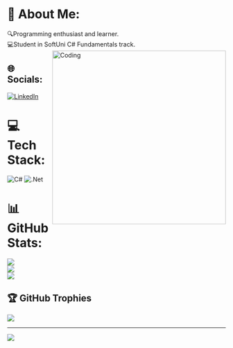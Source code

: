 # 💫 About Me:
🔍Programming enthusiast and learner.<br>💻Student in SoftUni C# Fundamentals track.
<img align="right" alt="Coding" width="400" src="https://i.gifer.com/6g0G.gif">

## 🌐 Socials:
[![LinkedIn](https://img.shields.io/badge/LinkedIn-%230077B5.svg?logo=linkedin&logoColor=white)](https://linkedin.com/in/in/radoslav-mihaylov-82458925b) 

# 💻 Tech Stack:
![C#](https://img.shields.io/badge/c%23-%23239120.svg?style=for-the-badge&logo=c-sharp&logoColor=white) ![.Net](https://img.shields.io/badge/.NET-5C2D91?style=for-the-badge&logo=.net&logoColor=white)
# 📊 GitHub Stats:
![](https://github-readme-stats.vercel.app/api?username=RadoMihaylov&theme=nightowl&hide_border=false&include_all_commits=true&count_private=false)<br/>
![](https://github-readme-streak-stats.herokuapp.com/?user=RadoMihaylov&theme=nightowl&hide_border=false)<br/>
![](https://github-readme-stats.vercel.app/api/top-langs/?username=RadoMihaylov&theme=nightowl&hide_border=false&include_all_commits=true&count_private=false&layout=compact)

## 🏆 GitHub Trophies
![](https://github-profile-trophy.vercel.app/?username=RadoMihaylov&theme=radical&no-frame=false&no-bg=true&margin-w=4)

---
[![](https://visitcount.itsvg.in/api?id=RadoMihaylov&icon=5&color=6)](https://visitcount.itsvg.in)

<!-- Proudly created with GPRM ( https://gprm.itsvg.in ) -->
